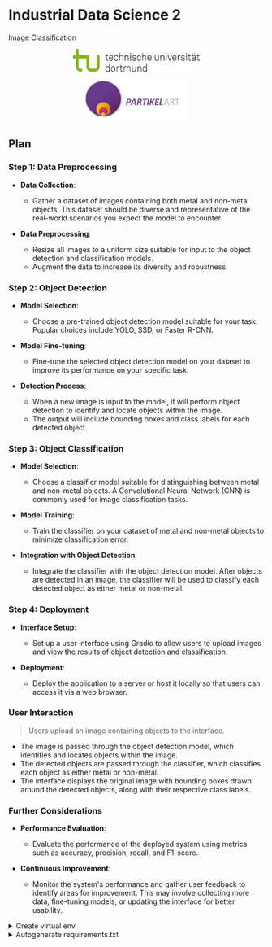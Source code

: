 # Industrial Data Science 2

<p>Image Classification</p>

<p align="center">
  <img src="https://github.com/r-a-j/IDS-Image-Classification/blob/main/assets/uni-logo.svg" height="45px" width="250px"/>
</p>

<p align="center">
  <img src="https://github.com/r-a-j/IDS-Image-Classification/blob/main/assets/company-logo.png" height="80px" width="204px"/>
</p>

## Plan

### Step 1: Data Preprocessing
- **Data Collection**: 
  - Gather a dataset of images containing both metal and non-metal objects. This dataset should be diverse and representative of the real-world scenarios you expect the model to encounter.
  
- **Data Preprocessing**: 
  - Resize all images to a uniform size suitable for input to the object detection and classification models. 
  - Augment the data to increase its diversity and robustness.

### Step 2: Object Detection
- **Model Selection**: 
  - Choose a pre-trained object detection model suitable for your task. Popular choices include YOLO, SSD, or Faster R-CNN.
  
- **Model Fine-tuning**: 
  - Fine-tune the selected object detection model on your dataset to improve its performance on your specific task.
  
- **Detection Process**: 
  - When a new image is input to the model, it will perform object detection to identify and locate objects within the image. 
  - The output will include bounding boxes and class labels for each detected object.

### Step 3: Object Classification
- **Model Selection**: 
  - Choose a classifier model suitable for distinguishing between metal and non-metal objects. A Convolutional Neural Network (CNN) is commonly used for image classification tasks.
  
- **Model Training**: 
  - Train the classifier on your dataset of metal and non-metal objects to minimize classification error.
  
- **Integration with Object Detection**: 
  - Integrate the classifier with the object detection model. After objects are detected in an image, the classifier will be used to classify each detected object as either metal or non-metal.

### Step 4: Deployment
- **Interface Setup**: 
  - Set up a user interface using Gradio to allow users to upload images and view the results of object detection and classification.
  
- **Deployment**: 
  - Deploy the application to a server or host it locally so that users can access it via a web browser.

### User Interaction
> Users upload an image containing objects to the interface.
- The image is passed through the object detection model, which identifies and locates objects within the image.
- The detected objects are passed through the classifier, which classifies each object as either metal or non-metal.
- The interface displays the original image with bounding boxes drawn around the detected objects, along with their respective class labels.

### Further Considerations
- **Performance Evaluation**: 
  - Evaluate the performance of the deployed system using metrics such as accuracy, precision, recall, and F1-score.
  
- **Continuous Improvement**: 
  - Monitor the system's performance and gather user feedback to identify areas for improvement. This may involve collecting more data, fine-tuning models, or updating the interface for better usability.

<details>
  <summary>Create virtual env</summary>
 
<!--START_SECTION:activity-->

```console
python -m venv .venv
```

if script execution policy error:
```console
Set-ExecutionPolicy Unrestricted -Scope Process
```

activate virtual environment:
```console
.venv\Scripts\activate
```

or

```console
.\venv\Scripts\Activate.ps1
```
<!--END_SECTION:activity-->

</details>

<details>
  <summary>Autogenerate requirements.txt</summary>
 
<!--START_SECTION:activity-->

- [The world's largest collection of open source computer vision datasets and APIs.](https://universe.roboflow.com/)
 
detail reference: [here](https://precious-jalebi-a6ee2b.netlify.app/development-docs/#generate-automatic-requirementstxt)
<!--END_SECTION:activity-->

</details>

